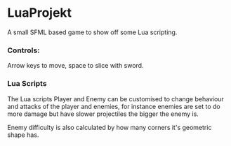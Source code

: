 # LuaProjekt

A small SFML based game to show off some Lua scripting.

### Controls:

Arrow keys to move, space to slice with sword.

### Lua Scripts

The Lua scripts Player and Enemy can be customised to change behaviour and attacks of the player and enemies, for instance enemies are set to do more damage but have slower projectiles the bigger the enemy is.

Enemy difficulty is also calculated by how many corners it's geometric shape has.
